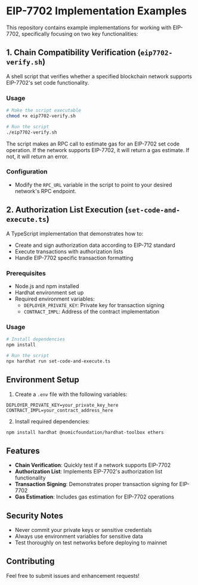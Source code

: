 # EIP-7702 Implementation Examples

This repository contains example implementations for working with EIP-7702, specifically focusing on two key functionalities:

## 1. Chain Compatibility Verification (`eip7702-verify.sh`)

A shell script that verifies whether a specified blockchain network supports EIP-7702's set code functionality.

### Usage

```bash
# Make the script executable
chmod +x eip7702-verify.sh

# Run the script
./eip7702-verify.sh
```

The script makes an RPC call to estimate gas for an EIP-7702 set code operation. If the network supports EIP-7702, it will return a gas estimate. If not, it will return an error.

### Configuration

- Modify the `RPC_URL` variable in the script to point to your desired network's RPC endpoint.

## 2. Authorization List Execution (`set-code-and-execute.ts`)

A TypeScript implementation that demonstrates how to:

- Create and sign authorization data according to EIP-712 standard
- Execute transactions with authorization lists
- Handle EIP-7702 specific transaction formatting

### Prerequisites

- Node.js and npm installed
- Hardhat environment set up
- Required environment variables:
  - `DEPLOYER_PRIVATE_KEY`: Private key for transaction signing
  - `CONTRACT_IMPL`: Address of the contract implementation

### Usage

```bash
# Install dependencies
npm install

# Run the script
npx hardhat run set-code-and-execute.ts
```

## Environment Setup

1. Create a `.env` file with the following variables:

```env
DEPLOYER_PRIVATE_KEY=your_private_key_here
CONTRACT_IMPL=your_contract_address_here
```

2. Install required dependencies:

```bash
npm install hardhat @nomicfoundation/hardhat-toolbox ethers
```

## Features

- **Chain Verification**: Quickly test if a network supports EIP-7702
- **Authorization List**: Implements EIP-7702's authorization list functionality
- **Transaction Signing**: Demonstrates proper transaction signing for EIP-7702
- **Gas Estimation**: Includes gas estimation for EIP-7702 operations

## Security Notes

- Never commit your private keys or sensitive credentials
- Always use environment variables for sensitive data
- Test thoroughly on test networks before deploying to mainnet

## Contributing

Feel free to submit issues and enhancement requests!
